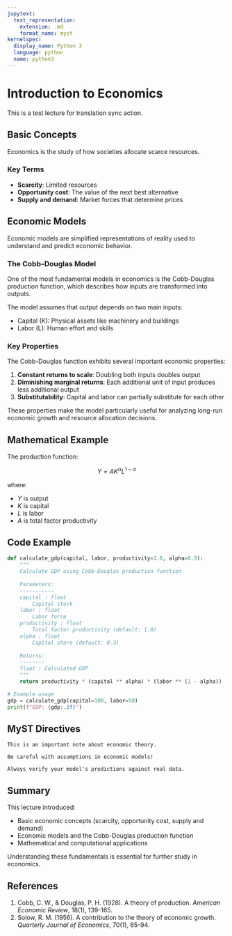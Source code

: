 ```yaml
---
jupytext:
  text_representation:
    extension: .md
    format_name: myst
kernelspec:
  display_name: Python 3
  language: python
  name: python3
---
```


# Introduction to Economics

This is a test lecture for translation sync action.

## Basic Concepts

Economics is the study of how societies allocate scarce resources.

### Key Terms

- **Scarcity**: Limited resources
- **Opportunity cost**: The value of the next best alternative
- **Supply and demand**: Market forces that determine prices

## Economic Models

Economic models are simplified representations of reality used to understand and predict economic behavior.

### The Cobb-Douglas Model

One of the most fundamental models in economics is the Cobb-Douglas production function, which describes how inputs are transformed into outputs.

The model assumes that output depends on two main inputs:
- Capital (K): Physical assets like machinery and buildings
- Labor (L): Human effort and skills

### Key Properties

The Cobb-Douglas function exhibits several important economic properties:

1. **Constant returns to scale**: Doubling both inputs doubles output
2. **Diminishing marginal returns**: Each additional unit of input produces less additional output
3. **Substitutability**: Capital and labor can partially substitute for each other

These properties make the model particularly useful for analyzing long-run economic growth and resource allocation decisions.

## Mathematical Example

The production function:

$$
Y = A K^{\alpha} L^{1-\alpha}
$$

where:
- $Y$ is output
- $K$ is capital  
- $L$ is labor
- $A$ is total factor productivity

## Code Example

```python
def calculate_gdp(capital, labor, productivity=1.0, alpha=0.3):
    """
    Calculate GDP using Cobb-Douglas production function
    
    Parameters:
    -----------
    capital : float
        Capital stock
    labor : float
        Labor force
    productivity : float
        Total factor productivity (default: 1.0)
    alpha : float
        Capital share (default: 0.3)
        
    Returns:
    --------
    float : Calculated GDP
    """
    return productivity * (capital ** alpha) * (labor ** (1 - alpha))

# Example usage
gdp = calculate_gdp(capital=100, labor=50)
print(f"GDP: {gdp:.2f}")
```

## MyST Directives

```{note}
This is an important note about economic theory.
```

```{warning}
Be careful with assumptions in economic models!
```

```{tip}
Always verify your model's predictions against real data.
```

## Summary

This lecture introduced:
- Basic economic concepts (scarcity, opportunity cost, supply and demand)
- Economic models and the Cobb-Douglas production function
- Mathematical and computational applications

Understanding these fundamentals is essential for further study in economics.

## References

1. Cobb, C. W., & Douglas, P. H. (1928). A theory of production. *American Economic Review*, 18(1), 139-165.
2. Solow, R. M. (1956). A contribution to the theory of economic growth. *Quarterly Journal of Economics*, 70(1), 65-94.
